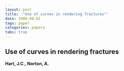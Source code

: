 ```yaml
---
layout: post
title: '"Use of curves in rendering fractures"'
date: 1989-08-01
tags: paper
categories: papers
tabs: true
---
```


## Use of curves in rendering fractures
**Hart, J.C., Norton, A.**
